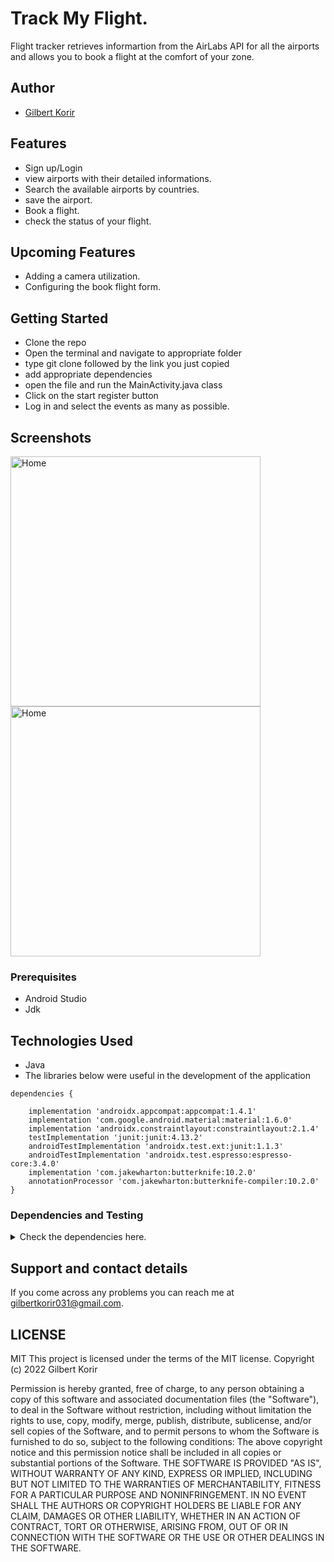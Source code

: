 # Track My Flight.

Flight tracker retrieves informartion from the AirLabs API for all the airports and allows you to book a flight at the comfort of your zone.
## Author
- [Gilbert Korir](https://github.com/gilbertKorir)

## Features
* Sign up/Login
* view airports with their detailed informations.
* Search the available airports by countries.
* save the airport.
* Book a flight.
* check the status of your flight.


## Upcoming Features
* Adding a camera utilization.
* Configuring the book flight form.

## Getting Started

* Clone the repo
* Open the terminal and navigate to appropriate folder
* type git clone followed by the link you just copied
* add appropriate dependencies
* open the file and run the MainActivity.java class
* Click on the start register button
* Log in and select the events as many as possible.

## Screenshots

<img src="https://i.postimg.cc/hPC3JZNS/scr2.png" alt="Home" width="400"><img src="https://i.postimg.cc/FRgThTjX/scr1.png" alt="Home" width="400">

### Prerequisites

* Android Studio
* Jdk

## Technologies Used
* Java
* The libraries below were useful in the development of the application <br />
```
dependencies {

    implementation 'androidx.appcompat:appcompat:1.4.1'
    implementation 'com.google.android.material:material:1.6.0'
    implementation 'androidx.constraintlayout:constraintlayout:2.1.4'
    testImplementation 'junit:junit:4.13.2'
    androidTestImplementation 'androidx.test.ext:junit:1.1.3'
    androidTestImplementation 'androidx.test.espresso:espresso-core:3.4.0'
    implementation 'com.jakewharton:butterknife:10.2.0'
    annotationProcessor 'com.jakewharton:butterknife-compiler:10.2.0'
}
```
### Dependencies and Testing

<details>
  <summary> Check the dependencies here.</summary>

```
dependencies {
    implementation 'androidx.appcompat:appcompat:1.3.0'
    implementation 'com.google.android.material:material:1.4.0'
    implementation 'androidx.constraintlayout:constraintlayout:2.0.4'
    testImplementation 'junit:junit:4.13.2'
    androidTestImplementation 'androidx.test.ext:junit:1.1.3'
    androidTestImplementation 'androidx.test.espresso:espresso-core:3.4.0'
    implementation 'com.jakewharton:butterknife:10.2.0'
    annotationProcessor 'com.jakewharton:butterknife-compiler:10.2.0'
//    implementation 'com.google.code.gson:gson:2.8.7'
    implementation 'com.squareup.picasso:picasso:2.8'
    //retrofit
    implementation 'com.squareup.retrofit2:retrofit:2.5.0'
    implementation 'com.squareup.retrofit2:converter-gson:2.5.0'
    //parceler
    implementation 'org.parceler:parceler-api:1.1.12'
    annotationProcessor 'org.parceler:parceler:1.1.12'
    //test0'
    implementation platform('com.google.firebase:firebase-bom:26.4.0')
    implementation 'com.google.firebase:firebase-analytics'
    implementation 'com.google.firebase:firebase-database'
    //firebase ui
    implementation 'com.google.firebase:firebase-database'
    implementation 'com.firebaseui:firebase-ui-database:7.1.1'
    //auth
    implementation 'com.google.firebase:firebase-auth'

//Robolectric dependencies
testImplementation 'org.robolectric:robolectric:4.8.1'
}
```
</details>


## Support and contact details
If you come across any problems you can reach me at gilbertkorir031@gmail.com.

## LICENSE
MIT This project is licensed under the terms of the MIT license. Copyright (c) 2022 Gilbert Korir

Permission is hereby granted, free of charge, to any person obtaining a copy of this software and associated documentation files (the "Software"), to deal in the Software without restriction, including without limitation the rights to use, copy, modify, merge, publish, distribute, sublicense, and/or sell copies of the Software, and to permit persons to whom the Software is furnished to do so, subject to the following conditions: The above copyright notice and this permission notice shall be included in all copies or substantial portions of the Software. THE SOFTWARE IS PROVIDED "AS IS", WITHOUT WARRANTY OF ANY KIND, EXPRESS OR IMPLIED, INCLUDING BUT NOT LIMITED TO THE WARRANTIES OF MERCHANTABILITY, FITNESS FOR A PARTICULAR PURPOSE AND NONINFRINGEMENT. IN NO EVENT SHALL THE AUTHORS OR COPYRIGHT HOLDERS BE LIABLE FOR ANY CLAIM, DAMAGES OR OTHER LIABILITY, WHETHER IN AN ACTION OF CONTRACT, TORT OR OTHERWISE, ARISING FROM, OUT OF OR IN CONNECTION WITH THE SOFTWARE OR THE USE OR OTHER DEALINGS IN THE SOFTWARE.